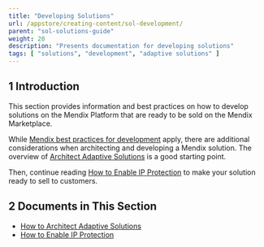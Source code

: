 ```yaml
---
title: "Developing Solutions"
url: /appstore/creating-content/sol-development/
parent: "sol-solutions-guide"
weight: 20
description: "Presents documentation for developing solutions"
tags: [ "solutions", "development", "adaptive solutions" ]
---
```


## 1 Introduction

This section provides information and best practices on how to develop solutions on the Mendix Platform that are ready to be sold on the Mendix Marketplace.

While [Mendix best practices for development](/howto/general/dev-best-practices/) apply, there are additional considerations when architecting and developing a Mendix solution. The overview of [Architect Adaptive Solutions](/appstore/creating-content/sol-architecting/) is a good starting point. 

Then, continue reading [How to Enable IP Protection](/appstore/creating-content/sol-ip-protection/) to make your solution ready to sell to customers.

## 2 Documents in This Section

* [How to Architect Adaptive Solutions](/appstore/creating-content/sol-architecting/)
* [How to Enable IP Protection](/appstore/creating-content/sol-ip-protection/)

